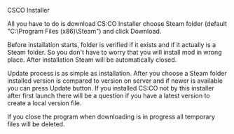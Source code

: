 CSCO Installer

All you have to do is download CS:CO Installer choose Steam folder (default "C:\Program Files (x86)\Steam") and click Download.

Before installation starts, folder is verified if it exists and if it actually is a Steam folder. 
So you don't have to worry that you will install mod in wrong place. 
After installation Steam will be automatically closed.

Update process is as simple as installation. 
After you choose a Steam folder installed version is compared to version on server 
and if newer is available you can press Update button.
If you installed CS:CO not by this installer after first launch there will be a question 
if you have a latest version to create a local version file.

If you close the program when downloading is in progress all temporary files will be deleted.
